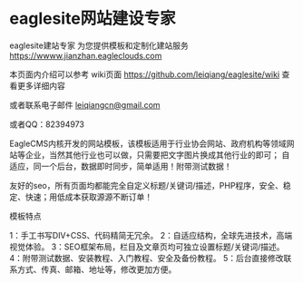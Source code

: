 # eaglesite网站建设专家
eaglesite建站专家 为您提供模板和定制化建站服务 https://wwww.jianzhan.eagleclouds.com

 
本页面内介绍可以参考 wiki页面 https://github.com/leiqiang/eaglesite/wiki  查看更多详细内容


或者联系电子邮件 leiqiangcn@gmail.com

或者QQ：82394973



 

EagleCMS内核开发的网站模板，该模板适用于行业协会网站、政府机构等领域网站等企业，当然其他行业也可以做，只需要把文字图片换成其他行业的即可；
自适应，同一个后台，数据即时同步，简单适用！附带测试数据！

友好的seo，所有页面均都能完全自定义标题/关键词/描述，PHP程序，安全、稳定、快速；用低成本获取源源不断订单！

模板特点

1：手工书写DIV+CSS、代码精简无冗余。
2：自适应结构，全球先进技术，高端视觉体验。
3：SEO框架布局，栏目及文章页均可独立设置标题/关键词/描述。
4：附带测试数据、安装教程、入门教程、安全及备份教程。
5：后台直接修改联系方式、传真、邮箱、地址等，修改更加方便。

 


